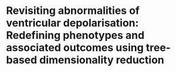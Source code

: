 # Revisiting abnormalities of ventricular depolarisation: Redefining phenotypes and associated outcomes using tree-based dimensionality reduction

